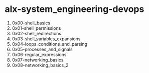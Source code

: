 # alx-system_engineering-devops
1. 0x00-shell_basics
2. 0x01-shell_permissions
3. 0x02-shell_redirections
4. 0x03-shell_variables_expansions
5. 0x04-loops_conditions_and_parsing
6. 0x05-processes_and_signals
7. 0x06-regular_expressions
8. 0x07-networking_basics
9. 0x08-networking_basics_2
